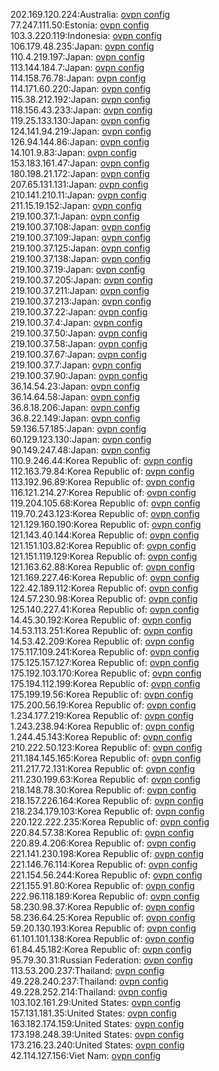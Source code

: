 202.169.120.224:Australia: [ovpn config](vpn/202_169_120_224.ovpn)  
77.247.111.50:Estonia: [ovpn config](vpn/77_247_111_50.ovpn)  
103.3.220.119:Indonesia: [ovpn config](vpn/103_3_220_119.ovpn)  
106.179.48.235:Japan: [ovpn config](vpn/106_179_48_235.ovpn)  
110.4.219.197:Japan: [ovpn config](vpn/110_4_219_197.ovpn)  
113.144.184.7:Japan: [ovpn config](vpn/113_144_184_7.ovpn)  
114.158.76.78:Japan: [ovpn config](vpn/114_158_76_78.ovpn)  
114.171.60.220:Japan: [ovpn config](vpn/114_171_60_220.ovpn)  
115.38.212.192:Japan: [ovpn config](vpn/115_38_212_192.ovpn)  
118.156.43.233:Japan: [ovpn config](vpn/118_156_43_233.ovpn)  
119.25.133.130:Japan: [ovpn config](vpn/119_25_133_130.ovpn)  
124.141.94.219:Japan: [ovpn config](vpn/124_141_94_219.ovpn)  
126.94.144.86:Japan: [ovpn config](vpn/126_94_144_86.ovpn)  
14.101.9.83:Japan: [ovpn config](vpn/14_101_9_83.ovpn)  
153.183.161.47:Japan: [ovpn config](vpn/153_183_161_47.ovpn)  
180.198.21.172:Japan: [ovpn config](vpn/180_198_21_172.ovpn)  
207.65.131.131:Japan: [ovpn config](vpn/207_65_131_131.ovpn)  
210.141.210.11:Japan: [ovpn config](vpn/210_141_210_11.ovpn)  
211.15.19.152:Japan: [ovpn config](vpn/211_15_19_152.ovpn)  
219.100.37.1:Japan: [ovpn config](vpn/219_100_37_1.ovpn)  
219.100.37.108:Japan: [ovpn config](vpn/219_100_37_108.ovpn)  
219.100.37.109:Japan: [ovpn config](vpn/219_100_37_109.ovpn)  
219.100.37.125:Japan: [ovpn config](vpn/219_100_37_125.ovpn)  
219.100.37.138:Japan: [ovpn config](vpn/219_100_37_138.ovpn)  
219.100.37.19:Japan: [ovpn config](vpn/219_100_37_19.ovpn)  
219.100.37.205:Japan: [ovpn config](vpn/219_100_37_205.ovpn)  
219.100.37.211:Japan: [ovpn config](vpn/219_100_37_211.ovpn)  
219.100.37.213:Japan: [ovpn config](vpn/219_100_37_213.ovpn)  
219.100.37.22:Japan: [ovpn config](vpn/219_100_37_22.ovpn)  
219.100.37.4:Japan: [ovpn config](vpn/219_100_37_4.ovpn)  
219.100.37.50:Japan: [ovpn config](vpn/219_100_37_50.ovpn)  
219.100.37.58:Japan: [ovpn config](vpn/219_100_37_58.ovpn)  
219.100.37.67:Japan: [ovpn config](vpn/219_100_37_67.ovpn)  
219.100.37.7:Japan: [ovpn config](vpn/219_100_37_7.ovpn)  
219.100.37.90:Japan: [ovpn config](vpn/219_100_37_90.ovpn)  
36.14.54.23:Japan: [ovpn config](vpn/36_14_54_23.ovpn)  
36.14.64.58:Japan: [ovpn config](vpn/36_14_64_58.ovpn)  
36.8.18.206:Japan: [ovpn config](vpn/36_8_18_206.ovpn)  
36.8.22.149:Japan: [ovpn config](vpn/36_8_22_149.ovpn)  
59.136.57.185:Japan: [ovpn config](vpn/59_136_57_185.ovpn)  
60.129.123.130:Japan: [ovpn config](vpn/60_129_123_130.ovpn)  
90.149.247.48:Japan: [ovpn config](vpn/90_149_247_48.ovpn)  
110.9.246.44:Korea Republic of: [ovpn config](vpn/110_9_246_44.ovpn)  
112.163.79.84:Korea Republic of: [ovpn config](vpn/112_163_79_84.ovpn)  
113.192.96.89:Korea Republic of: [ovpn config](vpn/113_192_96_89.ovpn)  
116.121.214.27:Korea Republic of: [ovpn config](vpn/116_121_214_27.ovpn)  
119.204.105.68:Korea Republic of: [ovpn config](vpn/119_204_105_68.ovpn)  
119.70.243.123:Korea Republic of: [ovpn config](vpn/119_70_243_123.ovpn)  
121.129.160.190:Korea Republic of: [ovpn config](vpn/121_129_160_190.ovpn)  
121.143.40.144:Korea Republic of: [ovpn config](vpn/121_143_40_144.ovpn)  
121.151.103.82:Korea Republic of: [ovpn config](vpn/121_151_103_82.ovpn)  
121.151.119.129:Korea Republic of: [ovpn config](vpn/121_151_119_129.ovpn)  
121.163.62.88:Korea Republic of: [ovpn config](vpn/121_163_62_88.ovpn)  
121.169.227.46:Korea Republic of: [ovpn config](vpn/121_169_227_46.ovpn)  
122.42.189.112:Korea Republic of: [ovpn config](vpn/122_42_189_112.ovpn)  
124.57.230.98:Korea Republic of: [ovpn config](vpn/124_57_230_98.ovpn)  
125.140.227.41:Korea Republic of: [ovpn config](vpn/125_140_227_41.ovpn)  
14.45.30.192:Korea Republic of: [ovpn config](vpn/14_45_30_192.ovpn)  
14.53.113.251:Korea Republic of: [ovpn config](vpn/14_53_113_251.ovpn)  
14.53.42.209:Korea Republic of: [ovpn config](vpn/14_53_42_209.ovpn)  
175.117.109.241:Korea Republic of: [ovpn config](vpn/175_117_109_241.ovpn)  
175.125.157.127:Korea Republic of: [ovpn config](vpn/175_125_157_127.ovpn)  
175.192.103.170:Korea Republic of: [ovpn config](vpn/175_192_103_170.ovpn)  
175.194.112.199:Korea Republic of: [ovpn config](vpn/175_194_112_199.ovpn)  
175.199.19.56:Korea Republic of: [ovpn config](vpn/175_199_19_56.ovpn)  
175.200.56.19:Korea Republic of: [ovpn config](vpn/175_200_56_19.ovpn)  
1.234.177.219:Korea Republic of: [ovpn config](vpn/1_234_177_219.ovpn)  
1.243.238.94:Korea Republic of: [ovpn config](vpn/1_243_238_94.ovpn)  
1.244.45.143:Korea Republic of: [ovpn config](vpn/1_244_45_143.ovpn)  
210.222.50.123:Korea Republic of: [ovpn config](vpn/210_222_50_123.ovpn)  
211.184.145.165:Korea Republic of: [ovpn config](vpn/211_184_145_165.ovpn)  
211.217.72.131:Korea Republic of: [ovpn config](vpn/211_217_72_131.ovpn)  
211.230.199.63:Korea Republic of: [ovpn config](vpn/211_230_199_63.ovpn)  
218.148.78.30:Korea Republic of: [ovpn config](vpn/218_148_78_30.ovpn)  
218.157.226.164:Korea Republic of: [ovpn config](vpn/218_157_226_164.ovpn)  
218.234.179.103:Korea Republic of: [ovpn config](vpn/218_234_179_103.ovpn)  
220.122.222.235:Korea Republic of: [ovpn config](vpn/220_122_222_235.ovpn)  
220.84.57.38:Korea Republic of: [ovpn config](vpn/220_84_57_38.ovpn)  
220.89.4.206:Korea Republic of: [ovpn config](vpn/220_89_4_206.ovpn)  
221.141.230.198:Korea Republic of: [ovpn config](vpn/221_141_230_198.ovpn)  
221.146.76.114:Korea Republic of: [ovpn config](vpn/221_146_76_114.ovpn)  
221.154.56.244:Korea Republic of: [ovpn config](vpn/221_154_56_244.ovpn)  
221.155.91.80:Korea Republic of: [ovpn config](vpn/221_155_91_80.ovpn)  
222.96.118.189:Korea Republic of: [ovpn config](vpn/222_96_118_189.ovpn)  
58.230.98.37:Korea Republic of: [ovpn config](vpn/58_230_98_37.ovpn)  
58.236.64.25:Korea Republic of: [ovpn config](vpn/58_236_64_25.ovpn)  
59.20.130.193:Korea Republic of: [ovpn config](vpn/59_20_130_193.ovpn)  
61.101.101.138:Korea Republic of: [ovpn config](vpn/61_101_101_138.ovpn)  
61.84.45.182:Korea Republic of: [ovpn config](vpn/61_84_45_182.ovpn)  
95.79.30.31:Russian Federation: [ovpn config](vpn/95_79_30_31.ovpn)  
113.53.200.237:Thailand: [ovpn config](vpn/113_53_200_237.ovpn)  
49.228.240.237:Thailand: [ovpn config](vpn/49_228_240_237.ovpn)  
49.228.252.214:Thailand: [ovpn config](vpn/49_228_252_214.ovpn)  
103.102.161.29:United States: [ovpn config](vpn/103_102_161_29.ovpn)  
157.131.181.35:United States: [ovpn config](vpn/157_131_181_35.ovpn)  
163.182.174.159:United States: [ovpn config](vpn/163_182_174_159.ovpn)  
173.198.248.39:United States: [ovpn config](vpn/173_198_248_39.ovpn)  
173.216.23.240:United States: [ovpn config](vpn/173_216_23_240.ovpn)  
42.114.127.156:Viet Nam: [ovpn config](vpn/42_114_127_156.ovpn)  
